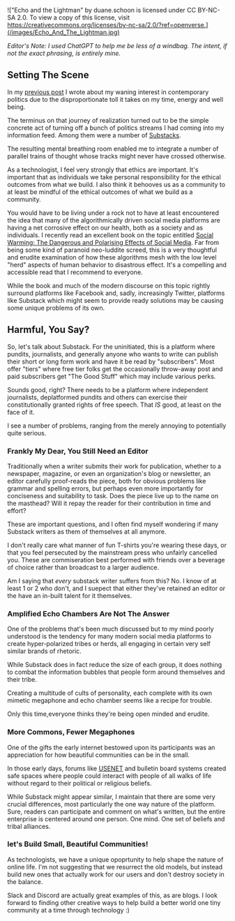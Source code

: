 <!--
.. title: Substack Considered Harmful
.. slug: substack-considered-harmful
.. date: 2023-04-27 05:21:20 UTC-04:00
.. tags: writing,cuulture,online,internet,society,problems,substack
.. previewimage: /images/Echo_And_The_Lightman.jpg
.. status: published
.. category: 
.. link: 
.. description: 
.. type: text
-->

!["Echo and the Lightman" by duane.schoon is licensed under CC BY-NC-SA 2.0. To
view a copy of this license, visit
https://creativecommons.org/licenses/by-nc-sa/2.0/?ref=openverse.](/images/Echo_And_The_Lightman.jpg)

_Editor's Note: I used ChatGPT to help me be less of a windbag. The intent, if not the exact phrasing, is entirely mine._

## Setting The Scene

In my [previous
post](https://playingwithquicksilver.net/posts/the-only-winning-move-is-not-to-play/)
I wrote about my waning interest in contemporary politics due to the
disproportionate toll it takes on my time, energy and well being.

The terminus on that journey of realization turned out to be the simple concrete
act of turning off a bunch of politics streams I had coming into my information
feed. Among them were a number of [Substacks](https://substack.com/).

<!-- TEASER_END -->

The resulting mental breathing room enabled me to integrate a number of parallel
trains of thought whose tracks might never have crossed otherwise.

As a technologist, I feel very strongly that ethics are important. It's
important that as individuals we take personal responsibility for the ethical
outcomes from what we build. I also think it behooves us as a community to at
least be mindful of the ethical outcomes of what we build as a community.

You would have to be living under a rock not to have at least encountered the
idea that many of the algorithmically driven social media platforms are having a
net corrosive effect on our health, both as a society and as individuals. I
recently read an excellent book on the topic entitled [Social Warming: The
Dangerous and Polarising Effects of Social
Media](https://www.goodreads.com/book/show/55711307-social-warming). Far from
being some kind of paranoid neo-luddite screed, this is a very thoughtful and
erudite examination of how these algorithms mesh with the low level "herd"
aspects of human behavior to disastrous effect. It's a compelling and accessible
read that I recommend to everyone. 

While the book and much of the modern discourse on this topic rightly surround
platforms like Facebook and, sadly, increasingly Twitter, platforms like
Substack which might seem to provide ready solutions may be causing some unique
problems of its own.

## Harmful, You Say?

So, let's talk about Substack. For the uninitiated, this is a platform where
pundits, journalists, and generally anyone who wants to write can publish their
short or long form work and have it be read by "subscribers". Most offer "tiers"
where free tier folks get the occasionally throw-away post and paid subscribers
get "The Good Stuff" which may include various perks.

Sounds good, right? There needs to be a platform where independent journalists,
deplatformed pundits and others can exercise their constitutionally granted
rights of free speech. That *IS* good, at least on the face of it.

I see a number of problems, ranging from the merely annoying to potentially
quite serious.

### Frankly My Dear, You Still Need an Editor

Traditionally when a writer submits their work for publication, whether to a
newspaper, magazine, or even an organization's blog or newsletter, an editor
carefully proof-reads the piece, both for obvious problems like grammar and
spelling errors, but perhaps even more importantly for conciseness and
suitability to task. Does the piece live up to the name on the masthead? Will it
repay the reader for their contribution in time and effort?

These are important questions, and I often find myself wondering if many
Substack writers as them of themselves at all anymore.

I don't really care what manner of fun T-shirts you're wearing these days, or
that you feel persecuted by the mainstream press who unfairly cancelled you.
These are commiseration best performed with friends over a beverage of choice
rather than broadcast to a larger audience.

Am I saying that *every* substack writer suffers from this? No. I know of at
least 1 or 2 who don't, and I suepect that either they've retained an editor or
the have an in-built talent for it themselves.

### Amplified Echo Chambers Are Not The Answer

One of the problems that's been much discussed but to my mind poorly understood
is the tendency for many modern social media platforms to create hyper-polarized
tribes or herds, all engaging in certain very self similar brands of rhetoric.

While Substack does in fact reduce the size of each group, it does nothing to
combat the information bubbles that people form around themselves and their
tribe.

Creating a multitude of cults of personality, each complete with its own mimetic
megaphone and echo chamber seems like a recipe for trouble.

Only this time,everyone thinks they're being open minded and erudite.

### More Commons, Fewer Megaphones

One of the gifts the early internet bestowed upon its participants was an
appreciation for how beautiful communities can be in the small.

In those early days, forums like [USENET](https://en.wikipedia.org/wiki/Usenet)
and bulletin board systems created safe spaces where people could interact with
people of all walks of life without regard to their political or religious
beliefs.

While Substack might appear similar, I maintain that there are some very crucial
differences, most particularly the one way nature of the platform. Sure, readers
can participate and comment on what's written, but the entire enterprise is
centered around one person. One mind. One set of beliefs and tribal alliances.

### let's Build Small, Beautiful Communities!

As technologists, we have a unique opoprtunity to help shape the nature of
online life. I'm not suggesting that we resurrect the old models, but instead
build new ones that actually work for our users and don't destroy society in the
balance.

Slack and Discord are actually great examples of this, as are blogs. I look
forward to finding other creative ways to help build a better world one tiny
community at a time through technology :)
